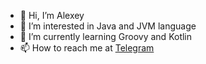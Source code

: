 - 👋 Hi, I’m Alexey
- 👀 I’m interested in Java and JVM language
- 🌱 I’m currently learning Groovy and Kotlin
- 📫 How to reach me at <a href="https://t.me/Swizbiz">Telegram</a> 

<!---
Swizbiz/Swizbiz is a ✨ special ✨ repository because its `README.md` (this file) appears on your GitHub profile.
You can click the Preview link to take a look at your changes.
--->

